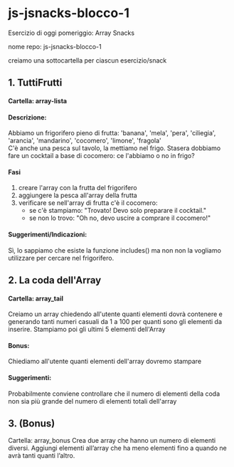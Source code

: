 # js-jsnacks-blocco-1

Esercizio di oggi pomeriggio: Array Snacks

nome repo: js-jsnacks-blocco-1

creiamo una sottocartella per ciascun esercizio/snack

## 1. TuttiFrutti
#### Cartella: array-lista
#### Descrizione:
Abbiamo un frigorifero pieno di frutta:
'banana', 'mela', 'pera', 'ciliegia', 'arancia', 'mandarino', 'cocomero', 'limone', 'fragola'  
C'è anche una pesca sul tavolo, la mettiamo nel frigo.
Stasera dobbiamo fare un cocktail a base di cocomero: ce l'abbiamo o no in frigo?
#### Fasi
1. creare l'array con la frutta del frigorifero
2. aggiungere la pesca all'array della frutta
3. verificare se nell'array di frutta c'è il cocomero:
   - se c'è stampiamo: "Trovato! Devo solo preparare il cocktail."
   - se non lo trovo: "Oh no, devo uscire a comprare il cocomero!"
#### Suggerimenti/Indicazioni:
Sì, lo sappiamo che esiste la funzione includes() ma non non la vogliamo utilizzare per cercare nel frigorifero.
## 2. La coda dell'Array
#### Cartella: array_tail
Creiamo un array chiedendo all'utente quanti elementi dovrà contenere e generando tanti numeri casuali da 1 a 100 per quanti sono gli elementi da inserire.
Stampiamo poi gli ultimi 5 elementi dell'Array
#### Bonus:
Chiediamo all'utente quanti elementi dell'array dovremo stampare
#### Suggerimenti:
Probabilmente conviene controllare che il numero di elementi della coda non sia più grande del numero di elementi totali dell'array
## 3.  (Bonus)
Cartella: array_bonus
Crea due array che hanno un numero di elementi diversi.
Aggiungi elementi all’array che ha meno elementi fino a quando ne avrà tanti quanti l’altro.
